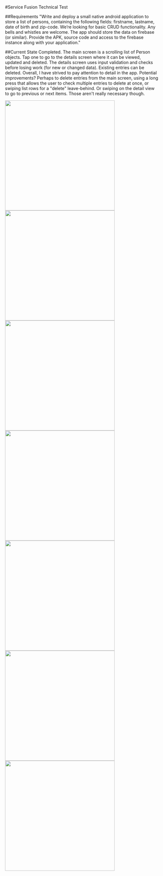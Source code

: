 #Service Fusion Technical Test

##Requirements
"Write and deploy a small native android application to store a list of persons, containing the following fields: firstname, lastname, date of birth and zip-code. We’re looking for basic CRUD functionality. Any bells and whistles are welcome. The app should store the data on firebase (or similar). Provide the APK, source code and access to the firebase instance along with your application."

##Current State
Completed.
The main screen is a scrolling list of Person objects. Tap one to go to the details screen where it can be viewed, updated and deleted.
The details screen uses input validation and checks before losing work (for new or changed data). Existing entries can be deleted.
Overall, I have strived to pay attention to detail in the app.
Potential improvements? Perhaps to delete entries from the main screen, using a long press that allows the user to check multiple entries to delete at once, or swiping list rows for a "delete" leave-behind. Or swiping on the detail view to go to previous or next items. Those aren't really necessary though.

<img src="https://github.com/chadschultz/service-fusion-technical-test/blob/master/device-2016-02-03-223449.png" width="360"/>

<img src="https://github.com/chadschultz/service-fusion-technical-test/blob/master/device-2016-02-03-223544.png" width="360"/>

<img src="https://github.com/chadschultz/service-fusion-technical-test/blob/master/device-2016-02-03-223619.png" width="360"/>

<img src="https://github.com/chadschultz/service-fusion-technical-test/blob/master/device-2016-02-03-223655.png" width="360"/>

<img src="https://github.com/chadschultz/service-fusion-technical-test/blob/master/device-2016-02-03-223742.png" width="360"/>

<img src="https://github.com/chadschultz/service-fusion-technical-test/blob/master/device-2016-02-03-223835.png" width="360"/>

<img src="https://github.com/chadschultz/service-fusion-technical-test/blob/master/device-2016-02-03-223919.png" width="360"/>

